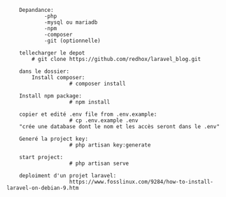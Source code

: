         Depandance:
                -php
                -mysql ou mariadb
                -npm
                -composer
                -git (optionnelle)

        tellecharger le depot
            # git clone https://github.com/redhox/laravel_blog.git 

        dans le dossier:
            Install composer: 
                        # composer install

        Install npm package:
                        # npm install

        copier et edité .env file from .env.example:
                        # cp .env.example .env
        "crée une database dont le nom et les accès seront dans le .env"

        Generé la project key:
                        # php artisan key:generate

        start project:
                        # php artisan serve
                        
        deploiment d'un projet laravel:
                        https://www.fosslinux.com/9284/how-to-install-laravel-on-debian-9.htm
